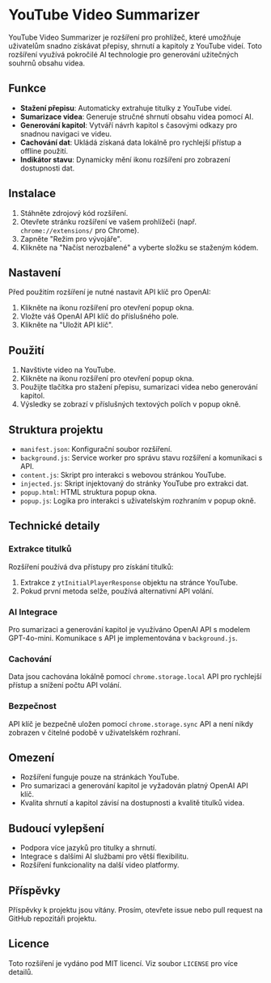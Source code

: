 # YouTube Video Summarizer

YouTube Video Summarizer je rozšíření pro prohlížeč, které umožňuje uživatelům snadno získávat přepisy, shrnutí a kapitoly z YouTube videí. Toto rozšíření využívá pokročilé AI technologie pro generování užitečných souhrnů obsahu videa.

## Funkce

- **Stažení přepisu**: Automaticky extrahuje titulky z YouTube videí.
- **Sumarizace videa**: Generuje stručné shrnutí obsahu videa pomocí AI.
- **Generování kapitol**: Vytváří návrh kapitol s časovými odkazy pro snadnou navigaci ve videu.
- **Cachování dat**: Ukládá získaná data lokálně pro rychlejší přístup a offline použití.
- **Indikátor stavu**: Dynamicky mění ikonu rozšíření pro zobrazení dostupnosti dat.

## Instalace

1. Stáhněte zdrojový kód rozšíření.
2. Otevřete stránku rozšíření ve vašem prohlížeči (např. `chrome://extensions/` pro Chrome).
3. Zapněte "Režim pro vývojáře".
4. Klikněte na "Načíst nerozbalené" a vyberte složku se staženým kódem.

## Nastavení

Před použitím rozšíření je nutné nastavit API klíč pro OpenAI:

1. Klikněte na ikonu rozšíření pro otevření popup okna.
2. Vložte váš OpenAI API klíč do příslušného pole.
3. Klikněte na "Uložit API klíč".

## Použití

1. Navštivte video na YouTube.
2. Klikněte na ikonu rozšíření pro otevření popup okna.
3. Použijte tlačítka pro stažení přepisu, sumarizaci videa nebo generování kapitol.
4. Výsledky se zobrazí v příslušných textových polích v popup okně.

## Struktura projektu

- `manifest.json`: Konfigurační soubor rozšíření.
- `background.js`: Service worker pro správu stavu rozšíření a komunikaci s API.
- `content.js`: Skript pro interakci s webovou stránkou YouTube.
- `injected.js`: Skript injektovaný do stránky YouTube pro extrakci dat.
- `popup.html`: HTML struktura popup okna.
- `popup.js`: Logika pro interakci s uživatelským rozhraním v popup okně.

## Technické detaily

### Extrakce titulků

Rozšíření používá dva přístupy pro získání titulků:
1. Extrakce z `ytInitialPlayerResponse` objektu na stránce YouTube.
2. Pokud první metoda selže, používá alternativní API volání.

### AI Integrace

Pro sumarizaci a generování kapitol je využíváno OpenAI API s modelem GPT-4o-mini. Komunikace s API je implementována v `background.js`.

### Cachování

Data jsou cachována lokálně pomocí `chrome.storage.local` API pro rychlejší přístup a snížení počtu API volání.

### Bezpečnost

API klíč je bezpečně uložen pomocí `chrome.storage.sync` API a není nikdy zobrazen v čitelné podobě v uživatelském rozhraní.

## Omezení

- Rozšíření funguje pouze na stránkách YouTube.
- Pro sumarizaci a generování kapitol je vyžadován platný OpenAI API klíč.
- Kvalita shrnutí a kapitol závisí na dostupnosti a kvalitě titulků videa.

## Budoucí vylepšení

- Podpora více jazyků pro titulky a shrnutí.
- Integrace s dalšími AI službami pro větší flexibilitu.
- Rozšíření funkcionality na další video platformy.

## Příspěvky

Příspěvky k projektu jsou vítány. Prosím, otevřete issue nebo pull request na GitHub repozitáři projektu.

## Licence

Toto rozšíření je vydáno pod MIT licencí. Viz soubor `LICENSE` pro více detailů.
